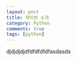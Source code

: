 ```yaml
---
layout: post
title: 파이썬 소개
category: Python
comments: true
tags: [python]
---
```


djdjdjdjdfdfdfdfdfasdasds
